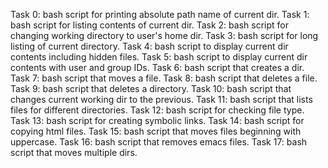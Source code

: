 Task 0: bash script for printing absolute path name of current dir.
Task 1: bash script for listing contents of current dir.
Task 2: bash script for changing working directory to user's home dir.
Task 3: bash script for long listing of current directory.
Task 4: bash script to display current dir contents including hidden files.
Task 5: bash script to display current dir contents with user and group IDs.
Task 6: bash script that creates a dir.
Task 7: bash script that moves a file.
Task 8: bash script that deletes a file.
Task 9: bash script that deletes a directory.
Task 10: bash script that changes current working dir to the previous.
Task 11: bash script that lists files for different directories.
Task 12: bash script for checking file type.
Task 13: bash script for creating symbolic links.
Task 14: bash script for copying html files.
Task 15: bash script that moves files beginning with uppercase.
Task 16: bash script that removes emacs files.
Task 17: bash script that moves multiple dirs.
